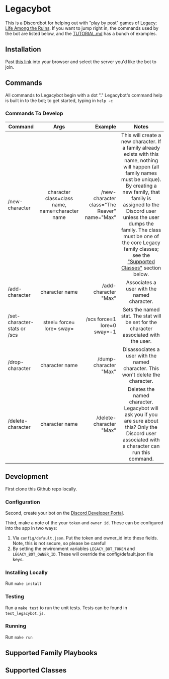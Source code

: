 # Legacybot
This is a Discordbot for helping out with "play by post" games of [Legacy: Life Among the Ruins](https://ufopress.co.uk/our-games/legacy-life-among-ruins/). If you want to jump right in, the commands used by the bot are listed below, and the [TUTORIAL.md](TUTORIAL.md) has a bunch of examples. 

## Installation
Past [this link](https://discordapp.com/api/oauth2/authorize?client_id=619678791626915850&permissions=8&scope=bot) into your browser and select the server you'd like the bot to join.

## Commands
All commands to Legacybot begin with a dot "."  Legacybot's command help is built in to the bot; to get started, typing in `help -c`

### Commands To Develop
| Command        | Args           | Example  | Notes |
| ------------- |:-------------:| -----:|:----------:|
| /new-character     | character class=class name, name=character name | /new-character class="The Reaver" name="Max"  | This will create a new character. If a family already exists with this name, nothing will happen (all family names must be unique).  By creating a new family, that family is assigned to the Discord user unless the user dumps the family. The class must be one of the core Legacy family classes; see the ["Supported Classes"](#supported-classes) section below. | |
|/add-character      | character name      |   /add-character "Max" | Associates a user with the named character.  |
| /set-character-stats or /scs | steel=<INT> force=<INT> lore=<INT> sway=<INT> |    /scs force=1 lore=0 sway=-1 | Sets the named stat. The stat will be set for the character associated with the user.|
|/drop-character      |  character name     |   /dump-character "Max" | Disassociates a user with the named character. This won't delete the character. |
| /delete-character | character name | /delete-character "Max" | Deletes the named character. Legacybot will ask you if you are sure about this? Only the Discord user associated with a character can run this command.

## Development
First clone this Github repo locally.

### Configuration
Second, create your bot on the [Discord Developer Portal](https://discordapp.com/developers/applications/). 

Third, make a note of the your `token` and `owner id`. These can be configured into the app in two ways:

1) Via `config/default.json`. Put the token and owner_id into these fields. Note, this is not secure, so please be careful!
2) By setting the environment variables `LEGACY_BOT_TOKEN` and `LEGACY_BOT_OWNER_ID`. These will override the config/default.json file keys. 

### Installing Locally
Run `make install`

### Testing
Run a `make test` to run the unit tests. Tests can be found in `test_legacybot.js`.

### Running
Run `make run`

## Supported Family Playbooks

## Supported Classes 


